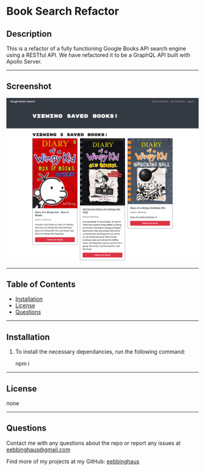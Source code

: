 # Book Search Refactor

## Description

This is a refactor of a fully functioning Google Books API search engine using a RESTful API. We have refactored it to be a GraphQL API built with Apollo Server.

---

## Screenshot

![screenshot](./client/public/eazy-book-search.herokuapp.com_saved.png)

---

## Table of Contents

- [Installation](#installation)
- [License](#license)
- [Questions](#questions)

---

## Installation

1. To install the necessary dependancies, run the following command:

   npm i

---

## License

none

---

## Questions

Contact me with any questions about the repo or report any issues at eebbinghaus@gmail.com

Find more of my projects at my GitHub: [eebbinghaus](https://github.com/eebbinghaus)
